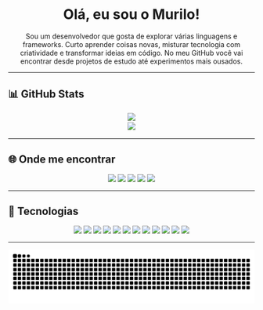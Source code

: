 <h1 align="center"> Olá, eu sou o Murilo!</h1>

<p align="center">
  Sou um desenvolvedor que gosta de explorar várias linguagens e frameworks.  
  Curto aprender coisas novas, misturar tecnologia com criatividade e transformar ideias em código.  
  No meu GitHub você vai encontrar desde projetos de estudo até experimentos mais ousados.
</p>

---

## 📊 GitHub Stats  
<div align="center">
  <img src="https://github-readme-stats.vercel.app/api?username=OfMuriloSM&show_icons=true&theme=dark&title_color=8B0000&icon_color=8B0000&text_color=FFFFFF&bg_color=000000" height="360"/><br>
  <img src="https://github-readme-stats.vercel.app/api/top-langs/?username=OfMuriloSM&layout=compact&theme=dark&title_color=8B0000&text_color=FFFFFF&bg_color=000000" height="200"/>
</div>

---

## 🌐 Onde me encontrar  
<p align="center">
  <a href="https://www.linkedin.com/in/ofmurilosm"><img src="https://img.shields.io/badge/LinkedIn-111111?style=for-the-badge&logo=linkedin&logoColor=8B0000"/></a>
  <a href="https://www.instagram.com/of.murilo"><img src="https://img.shields.io/badge/Instagram-111111?style=for-the-badge&logo=instagram&logoColor=8B0000"/></a>
  <a href="https://www.youtube.com/channel/UCD2dvmM3iObJBMH0uVowuSw"><img src="https://img.shields.io/badge/YouTube-111111?style=for-the-badge&logo=youtube&logoColor=8B0000"/></a>
  <a href="https://x.com/OfMuriloSM"><img src="https://img.shields.io/badge/X-111111?style=for-the-badge&logo=x&logoColor=8B0000"/></a>
  <a href="https://www.twitch.tv/mukir00"><img src="https://img.shields.io/badge/Twitch-111111?style=for-the-badge&logo=twitch&logoColor=8B0000"/></a>
</p>

---

## 🚀 Tecnologias  
<p align="center">
  <img src="https://cdn.jsdelivr.net/gh/devicons/devicon/icons/python/python-original.svg" width="40"/>
  <img src="https://cdn.jsdelivr.net/gh/devicons/devicon/icons/javascript/javascript-original.svg" width="40"/>
  <img src="https://cdn.jsdelivr.net/gh/devicons/devicon/icons/react/react-original.svg" width="40"/>
  <img src="https://cdn.jsdelivr.net/gh/devicons/devicon/icons/java/java-original.svg" width="40"/>
  <img src="https://cdn.jsdelivr.net/gh/devicons/devicon/icons/html5/html5-original.svg" width="40"/>
  <img src="https://cdn.jsdelivr.net/gh/devicons/devicon/icons/css3/css3-original.svg" width="40"/>
  <img src="https://cdn.jsdelivr.net/gh/devicons/devicon/icons/c/c-original.svg" width="40"/>
  <img src="https://cdn.jsdelivr.net/gh/devicons/devicon/icons/csharp/csharp-original.svg" width="40"/>
  <img src="https://cdn.jsdelivr.net/gh/devicons/devicon/icons/lua/lua-original.svg" width="40"/>
  <img src="https://cdn.jsdelivr.net/gh/devicons/devicon/icons/dart/dart-original.svg" width="40"/>
  <img src="https://cdn.jsdelivr.net/gh/devicons/devicon/icons/php/php-original.svg" width="40"/>
  <img src="https://cdn.jsdelivr.net/gh/devicons/devicon/icons/mysql/mysql-original.svg" width="40"/>
</p>

---

![Snake animation](https://raw.githubusercontent.com/OfMuriloSM/OfMuriloSM/output/github-contribution-grid-snake.svg)
